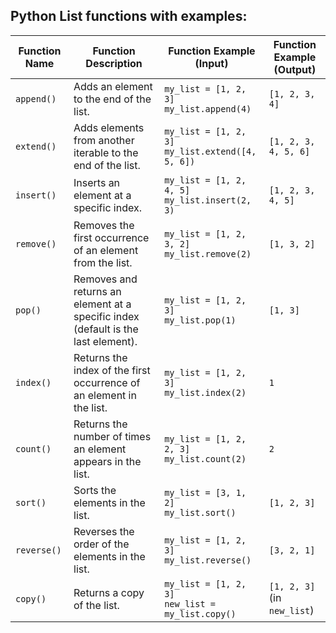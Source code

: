 ## Python List functions with examples: 

Function Name | Function Description | Function Example (Input) | Function Example (Output)
--- | --- | --- | ---
`append()` | Adds an element to the end of the list. | `my_list = [1, 2, 3]`<br>`my_list.append(4)` | `[1, 2, 3, 4]`
`extend()` | Adds elements from another iterable to the end of the list. | `my_list = [1, 2, 3]`<br>`my_list.extend([4, 5, 6])` | `[1, 2, 3, 4, 5, 6]`
`insert()` | Inserts an element at a specific index. | `my_list = [1, 2, 4, 5]`<br>`my_list.insert(2, 3)` | `[1, 2, 3, 4, 5]`
`remove()` | Removes the first occurrence of an element from the list. | `my_list = [1, 2, 3, 2]`<br>`my_list.remove(2)` | `[1, 3, 2]`
`pop()` | Removes and returns an element at a specific index (default is the last element). | `my_list = [1, 2, 3]`<br>`my_list.pop(1)` | `[1, 3]`
`index()` | Returns the index of the first occurrence of an element in the list. | `my_list = [1, 2, 3]`<br>`my_list.index(2)` | `1`
`count()` | Returns the number of times an element appears in the list. | `my_list = [1, 2, 2, 3]`<br>`my_list.count(2)` | `2`
`sort()` | Sorts the elements in the list. | `my_list = [3, 1, 2]`<br>`my_list.sort()` | `[1, 2, 3]`
`reverse()` | Reverses the order of the elements in the list. | `my_list = [1, 2, 3]`<br>`my_list.reverse()` | `[3, 2, 1]`
`copy()` | Returns a copy of the list. | `my_list = [1, 2, 3]`<br>`new_list = my_list.copy()` | `[1, 2, 3]` (in `new_list`)
